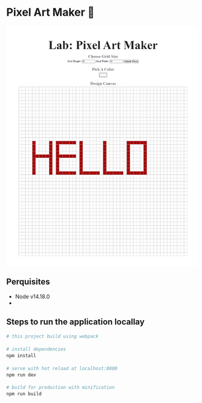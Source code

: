 # Pixel Art Maker 🎨

<img src="./screenshot.png" align="center">

## Perquisites

* Node v14.18.0
* 


## Steps to run the application locallay

```bash
# this project build using webpack

# install dependencies
npm install

# serve with hot reload at localhost:8080
npm run dev

# build for production with minification
npm run build

```
